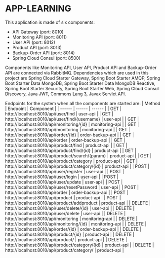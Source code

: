 # APP-LEARNING

This application is made of six components:
 - API Gateway (port: 8010)
 - Monitoring API (port: 8011)
 - User API (port: 8012)
 - Product API (port: 8013)
 - Backup-Order API (port: 8014)
 - Spring Cloud Consul (port: 8500)
  
Components like Monitoring API, User API, Product API and Backup-Order API are connected via RabbitMQ. Dependencies which are used in this project are Spring Cloud Starter Gateway, Spring Boot Starter AMQP, Spring Boot Starter Data MongoDB, Spring Boot Starter Data MongoDB Reactive, Spring Boot Starter Security, Spring Boot Starter Web, Spring Cloud Consul Discovery, Java JWT, Commons Lang 3, Javax Servlet API.

Endpoints for the system when all the components are started are:
| Method | Endpoint | Component |
| ------ | ------ | ------ |
| GET | http://localhost:8010/api/user/find | user-api |
| GET | http://localhost:8010/api/user/find/{username} | user-api |
| GET | http://localhost:8010/api/monitoring/{id} | monitoring-api |
| GET | http://localhost:8010/api/monitoring | monitoring-api |
| GET | http://localhost:8010/api/order/{id} | order-backup-api |
| GET | http://localhost:8010/api/order | order-backup-api |
| GET | http://localhost:8010/api/product/find | product-api |
| GET | http://localhost:8010/api/product/find/{id} | product-api |
| GET | http://localhost:8010/api/product/search/{param} | product-api |
| GET | http://localhost:8010/api/product/category | product-api |
| GET | http://localhost:8010/api/product/category/{id} | product-api |
| POST | http://localhost:8010/api/user/register | user-api |
| POST | http://localhost:8010/api/user/login | user-api |
| POST | http://localhost:8010/api/user/update | user-api |
| POST | http://localhost:8010/api/user/resetPassword | user-api |
| POST | http://localhost:8010/api/order | order-backup-api |
| POST | http://localhost:8010/api/product | product-api |
| POST | http://localhost:8010/api/product/addproduct | product-api |
| DELETE | http://localhost:8010/api/user/delete/{id} | user-api |
| DELETE | http://localhost:8010/api/user/delete | user-api |
| DELETE | http://localhost:8010/api/monitoring | monitoring-api |
| DELETE | http://localhost:8010/api/monitoring/{id} | monitoring-api |
| DELETE | http://localhost:8010/api/order/{id} | order-backup-api |
| DELETE | http://localhost:8010/api/product/{id} | product-api |
| DELETE | http://localhost:8010/api/product/ | product-api |
| DELETE | http://localhost:8010/api/product/category/{id} | product-api |
| DELETE | http://localhost:8010/api/product/category/ | product-api |